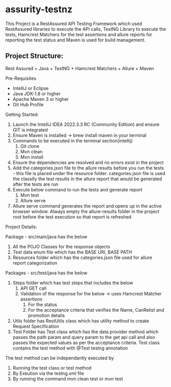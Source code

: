 # assurity-testnz

This Project is a RestAssured API Testing Framework which used RestAssured libraries to execute the API calls, TestNG Library to execute the tests, Hamcrest Matchers for the test assertions and allure reports for reporting the test status and Maven is used for build management.

## Project Structure:

Rest Assured + Java + TestNG + Hamcrest Matchers +  Allure + Maven 

Pre-Requisites
* IntelliJ or Eclipse
* Java JDK-1.8 or higher
* Apache Maven 3 or higher
* Git Hub Profile

Getting Started:

1. Launch the IntelliJ IDEA 2022.3.3 RC (Community Edition) and ensure GIT is integrated
2. Ensure Maven is installed -> brew install maven in your terminal
3. Commands to be executed in the terminal section(intellij)
    1. Git clone
    2. Mvn clean
    3. Mvn install
4. Ensure the dependencies are resolved and no errors exist in the project
5. Add the categories.json file to the allure results before you run the tests - this file is placed under the resource folder. categories.json file is used the classify the test results in the allure report that would be generated after the tests are run
6. Execute below command to run the tests and generate report
    1. Mvn test
    2. Allure serve 
7. Allure serve command generates the report and opens up in the active browser window. Always empty the allure-results folder in the project root before the test execution so that report is refreshed

Project Details:

Package - src/main/java has the below
1. All the POJO Classes for the response objects
2. Test data enum file which has the BASE URI, BASE PATH
3. Resources folder which has the categories.json file used for allure report categorization

Packages - src/test/java has the below
1. Steps folder which has test steps that includes the below
    1. API GET call
    2. Validation of the response for the below -> uses Hamcrest Matcher assertions
        1. For the status
        2. For the acceptance criteria that verifies the Name, CanRelist and promotion details
2. Utils folder has RestUtils class which has utility method to create Request Specification
3. Test Folder has Test class  which has the data provider method which passes the path param and query param to the get api call and also passes the expected values as per the acceptance criteria. Test class contains the test method with @Test testng annotation 

The test method can be independantly executed by
1. Running the test class or test method
2. By Exeution via the testng.xml file
3. By running the command mvn clean test or mvn test

